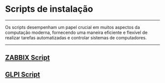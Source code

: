 # Scripts de instalação

---

Os scripts desempenham um papel crucial em muitos aspectos da computação moderna, fornecendo uma maneira eficiente e flexível de realizar tarefas automatizadas e controlar sistemas de computadores.

---

## [ZABBIX Script](/Scripts/Zabbix/README.md)
## [GLPI Script](/Scripts/GLPI/README.md)
